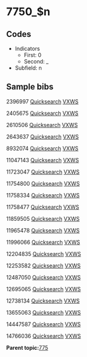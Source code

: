 # 7750\_$n

## Codes

-   Indicators
    -   First: 0
    -   Second: \_
-   Subfield: n

## Sample bibs

2396997 [Quicksearch](https://search.library.yale.edu/catalog/2396997) [VXWS](http://prodorbis.library.yale.edu:7014/vxws/GetHoldingsService?bibId=2396997)

2405675 [Quicksearch](https://search.library.yale.edu/catalog/2405675) [VXWS](http://prodorbis.library.yale.edu:7014/vxws/GetHoldingsService?bibId=2405675)

2610506 [Quicksearch](https://search.library.yale.edu/catalog/2610506) [VXWS](http://prodorbis.library.yale.edu:7014/vxws/GetHoldingsService?bibId=2610506)

2643637 [Quicksearch](https://search.library.yale.edu/catalog/2643637) [VXWS](http://prodorbis.library.yale.edu:7014/vxws/GetHoldingsService?bibId=2643637)

8932074 [Quicksearch](https://search.library.yale.edu/catalog/8932074) [VXWS](http://prodorbis.library.yale.edu:7014/vxws/GetHoldingsService?bibId=8932074)

11047143 [Quicksearch](https://search.library.yale.edu/catalog/11047143) [VXWS](http://prodorbis.library.yale.edu:7014/vxws/GetHoldingsService?bibId=11047143)

11723047 [Quicksearch](https://search.library.yale.edu/catalog/11723047) [VXWS](http://prodorbis.library.yale.edu:7014/vxws/GetHoldingsService?bibId=11723047)

11754800 [Quicksearch](https://search.library.yale.edu/catalog/11754800) [VXWS](http://prodorbis.library.yale.edu:7014/vxws/GetHoldingsService?bibId=11754800)

11758334 [Quicksearch](https://search.library.yale.edu/catalog/11758334) [VXWS](http://prodorbis.library.yale.edu:7014/vxws/GetHoldingsService?bibId=11758334)

11758477 [Quicksearch](https://search.library.yale.edu/catalog/11758477) [VXWS](http://prodorbis.library.yale.edu:7014/vxws/GetHoldingsService?bibId=11758477)

11859505 [Quicksearch](https://search.library.yale.edu/catalog/11859505) [VXWS](http://prodorbis.library.yale.edu:7014/vxws/GetHoldingsService?bibId=11859505)

11965478 [Quicksearch](https://search.library.yale.edu/catalog/11965478) [VXWS](http://prodorbis.library.yale.edu:7014/vxws/GetHoldingsService?bibId=11965478)

11996066 [Quicksearch](https://search.library.yale.edu/catalog/11996066) [VXWS](http://prodorbis.library.yale.edu:7014/vxws/GetHoldingsService?bibId=11996066)

12204835 [Quicksearch](https://search.library.yale.edu/catalog/12204835) [VXWS](http://prodorbis.library.yale.edu:7014/vxws/GetHoldingsService?bibId=12204835)

12253582 [Quicksearch](https://search.library.yale.edu/catalog/12253582) [VXWS](http://prodorbis.library.yale.edu:7014/vxws/GetHoldingsService?bibId=12253582)

12487050 [Quicksearch](https://search.library.yale.edu/catalog/12487050) [VXWS](http://prodorbis.library.yale.edu:7014/vxws/GetHoldingsService?bibId=12487050)

12695065 [Quicksearch](https://search.library.yale.edu/catalog/12695065) [VXWS](http://prodorbis.library.yale.edu:7014/vxws/GetHoldingsService?bibId=12695065)

12738134 [Quicksearch](https://search.library.yale.edu/catalog/12738134) [VXWS](http://prodorbis.library.yale.edu:7014/vxws/GetHoldingsService?bibId=12738134)

13655063 [Quicksearch](https://search.library.yale.edu/catalog/13655063) [VXWS](http://prodorbis.library.yale.edu:7014/vxws/GetHoldingsService?bibId=13655063)

14447587 [Quicksearch](https://search.library.yale.edu/catalog/14447587) [VXWS](http://prodorbis.library.yale.edu:7014/vxws/GetHoldingsService?bibId=14447587)

14766036 [Quicksearch](https://search.library.yale.edu/catalog/14766036) [VXWS](http://prodorbis.library.yale.edu:7014/vxws/GetHoldingsService?bibId=14766036)

**Parent topic:**[775](../../tags/775/775.md)

